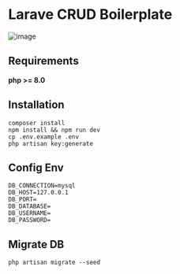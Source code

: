 # Larave CRUD Boilerplate
![image](https://user-images.githubusercontent.com/42564050/182523954-2b46fb8a-f87a-4fc1-a11b-3a7247ba6c82.png)

## Requirements
**php >= 8.0**

## Installation
```
composer install
npm install && npm run dev
cp .env.example .env
php artisan key:generate
```

## Config Env
```env
DB_CONNECTION=mysql
DB_HOST=127.0.0.1
DB_PORT=
DB_DATABASE=
DB_USERNAME=
DB_PASSWORD=
```

## Migrate DB
```
php artisan migrate --seed
```
